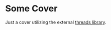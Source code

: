 # Some Cover

Just a cover utilizing the external [threads library](https://github.com/rcolyer/threads-scad/tree/master).

